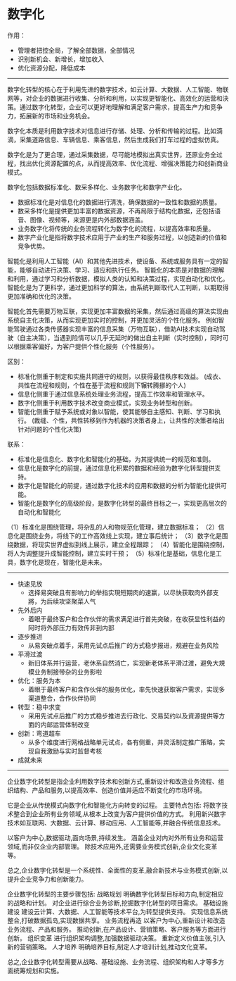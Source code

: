 # 数字化
作用：

- 管理者把控全局，了解全部数据，全部情况
- 识别新机会、新增长，增加收入
- 优化资源分配，降低成本

---

数字化转型的核心在于利用先进的数字技术，如云计算、大数据、人工智能、物联网等，对企业的数据进行收集、分析和利用，以实现更智能化、高效化的运营和決策。通过数字化转型，企业可以更好地理解和满足客户需求，提高生产力和竞争力，拓展新的市场和业务机会。

数字化本质是利用数字技术对信息进行存储、处理、分析和传输的过程。比如滴滴，采集道路信息、车辆信息、乘客信息，然后生成我们打车过程的虚拟仿真。

数字化是为了更合理，通过采集数据，尽可能地模拟出真实世界，还原业务全过程，找出优化资源配置的点，从而提高效率、优化流程、增强决策能力和创新商业模式。

数字化包括数据标准化、数采多样化、业务数字化和数字产业化。 
- 数据标准化是对信息化的数据进行清洗，确保数据的一致性和数据的质量。 
- 数采多样化是提供更加丰富的数据资源，不再局限于结构化数据，还包括语音、图像、视频等，来源更是内外部数据涵盖。
- 业务数字化将传统的业务流程转化为数字化的流程，以提高效率和质量。
- 数字产业化是指将数字技术应用于产业的生产和服务过程，以创造新的价值和竞争优势。

智能化是利用人工智能（AI）和其他先进技术，使设备、系统或服务具有一定的智能，能够自动进行决策、学习、适应和执行任务。
智能化的本质是对数据的理解和利用，通过学习和分析数据，模拟人类的认知和决策过程，实现自动化和优化。 
智能化是为了更科学，通过更加科学的算法，由系统判断取代人工判断，以期取得更加准确和优化的决策。

智能化首先需要万物互联，实现更加丰富数据的采集，然后通过高级的算法实现由系统自主化决策，从而实现更加实时的控制，并更加灵活的个性化服务。 
例如智能驾驶通过各类传感器实现丰富的信息采集（万物互联），借助AI技术实现自动驾驶（自主决策），当遇到险情可以几乎无延时的做出自主判断（实时控制），同时可以根据乘客偏好，为客户提供个性化服务（个性服务）。

区别： 
- 标准化侧重于制定和实施共同遵守的规则，以获得最佳秩序和效益。 (成衣、共性在流程和规则，个性在基于流程和规则下辗转腾挪的个人)
- 信息化侧重于通过信息系统处理业务流程，提高工作效率和管理水平。 
- 数字化侧重于利用数字技术改变商业模式，实现业务转型和创新。 
- 智能化侧重于赋予系统或对象以智能，使其能够自主感知、判断、学习和执行。 (裁缝、个性，共性转移到作为机器的决策者身上，让共性的决策者给出针对问题的个性化决策)

联系： 
- 标准化是信息化、数字化和智能化的基础，为其提供统一的规范和准则。 
- 信息化是数字化的前提，通过信息化积累的数据和经验为数字化转型提供支持。 
- 数字化是智能化的前提，通过数字化技术的应用和数据的分析为智能化提供可能。 
- 智能化是数字化的高级阶段，是数字化转型的最终目标之一，实现更高层次的自动化和智能化

（1）标准化是围绕管理，将杂乱的人和物规范化管理，建立数据标准；
（2）信息化是围绕业务，将线下的工作高效线上实现，建立事后统计； 
（3）数字化是围绕数据，将现实世界虚拟到线上展示，建立全程跟踪； 
（4）智能化是围绕控制，将人为调整提升成智能控制，建立实时干预； 
（5）标准化是基础，信息化是工具，数字化是现在，智能化是未来。


----------------
- 快速见放
  - 选择易突破且有影响力的举指实現短期肉的速赢，以尽快获取肉外部支將，为后续攻坚聚菜人气
- 先外后内
  - 着眼于最终客户和合作伙伴的需求满足进行首先突破，在收获显性利益的阿时将外部压力有效传非到内部
- 逐步推进
  - 从易突破点着手，采用先试点后推广的方式稳步报进，规避在业务风险
- 平滑过渡
  - 新旧体系并行运营，老休系自然消亡，实现新老体系平滑过渡，避免大規模业务制接带杂的业务影啦
- 优化：服务为本
  - 着眼于最终客户和含作伙伴的服务优化，率先快速获取客户需求，实现多渠道整合，合作伙伴协同
- 转型：稳中求变
  - 采用先试点后推广的方式稳步推进去行政化、交易契约以及資源提供等方面的内邮运营体制改变
- 创新：弯道超车
  - 从多个维度进行网格战略单元试点，各有侧重，并灵活制定推广策略，实现自我激励与实时监督考核
- 成就未来


-----------------------------
企业数字化转型是指企业利用数字技术和创新方式,重新设计和改造业务流程、组织结构、产品和服务,以提高效率、创造价值并适应不断变化的市场环境。


 它是企业从传统模式向数字化和智能化方向转变的过程。
主要特点包括:
将数字技术整合到企业所有业务领域,从根本上改变为客户提供价值的方式。
利用新兴数字技术如互联网、大数据、云计算、移动应用、人工智能等,并融合传统信息技术。

以客户为中心,数据驱动,面向场景,持续发生。
涵盖企业对内对外所有业务和运营领域,而非仅企业内部管理。
除技术应用外,还需要业务模式创新,企业文化变革等。

总之,企业数字化转型是一个系统性、全面性的变革,融合新技术与业务模式创新,以提升企业竞争力和创新能力。

企业数字化转型的主要步骤包括:
战略规划
  明确数字化转型目标和方向,制定相应的战略和计划。
  对企业进行综合业务诊断,挖掘数字化转型的项目需求。
基础设施建设
  建设云计算、大数据、人工智能等技术平台,为转型提供支持。
  实现信息系统整合,打破数据孤岛,实现数据共享。
业务流程再造
  以客户为中心,重新设计和改造业务流程、产品和服务。
  推动创新,在产品设计、营销策略、客户服务等方面进行创新。
组织变革
  进行组织架构调整,加强数据驱动决策。
  重新定义价值主张,引入新的营销策略。
人才培养
  明确培养目标,制定人才培训计划,推动文化变革。

总之,企业数字化转型需要从战略、基础设施、业务流程、组织架构和人才等多方面统筹规划和实施。